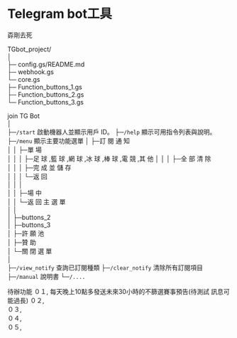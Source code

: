 # Telegram bot工具
孬剛去死

TGbot_project/               
│               
├─ config.gs/README.md               
├─ webhook.gs               
└─ core.gs               
    ├─ Function_buttons_1.gs               
    ├─ Function_buttons_2.gs               
    └─ Function_buttons_3.gs               
               
join TG Bot               
 │               
 ├─`/start`        啟動機器人並顯示用戶 ID。
 ├─`/help`         顯示可用指令列表與說明。
 ├─`/menu`         顯示主要功能選單
 │   ├─訂 閱 通 知                                          
 │   │   ├─單 場                                     
 │   │   │   ├─足 球 ,籃 球 ,網 球 ,冰 球 ,棒 球 ,電 競 ,其 他 
 │   │   │   ├─全 部 清 除                             
 │   │   │   ├─完 成 並 儲 存                                  
 │   │   │   └─返 回                               
 │   │   │                                       
 │   │   ├─場 中                                     
 │   │   └─返 回 主 選 單                             
 │   │                                           
 │   ├─buttons_2                                     
 │   ├─buttons_3                                     
 │   ├─許 願 池                                       
 │   ├─贊 助                                           
 │   └─關 閉 選 單                                   
 │                                               
 ├─`/view_notify`         查詢已訂閱種類
 ├─`/clear_notify`        清除所有訂閱項目
 ├─`/manual`              說明書
 └─`/....   `                                      


待辦功能
０１,   每天晚上10點多發送未來30小時的不篩選賽事預告(待測試 訊息可能過長)
０２,   
０３,   
０４,   
０５,   
